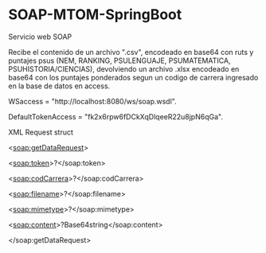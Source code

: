 # SOAP-MTOM-SpringBoot

Servicio web SOAP

Recibe el contenido de un archivo ".csv", encodeado en base64 con ruts y puntajes psus (NEM, RANKING, PSULENGUAJE, PSUMATEMATICA, PSUHISTORIA/CIENCIAS), devolviendo un archivo .xlsx encodeado en base64 con los puntajes ponderados segun un codigo de carrera ingresado en la base de datos en access.

WSaccess = "http://localhost:8080/ws/soap.wsdl".

DefaultTokenAccess = "fk2x6rpw6fDCkXqDlqeeR22u8jpN6qGa".

XML Request struct

<<soap:getDataRequest>>

   <<soap:token>>?</soap:token>

   <<soap:codCarrera>>?</soap:codCarrera>

   <<soap:filename>>?</soap:filename>

   <<soap:mimetype>>?</soap:mimetype>

   <<soap:content>>?Base64string</soap:content>

</soap:getDataRequest>
